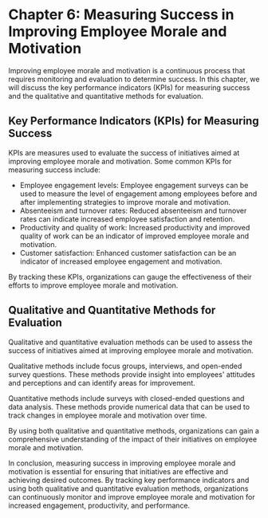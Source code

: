 Chapter 6: Measuring Success in Improving Employee Morale and Motivation
========================================================================

Improving employee morale and motivation is a continuous process that requires monitoring and evaluation to determine success. In this chapter, we will discuss the key performance indicators (KPIs) for measuring success and the qualitative and quantitative methods for evaluation.

Key Performance Indicators (KPIs) for Measuring Success
-------------------------------------------------------

KPIs are measures used to evaluate the success of initiatives aimed at improving employee morale and motivation. Some common KPIs for measuring success include:

* Employee engagement levels: Employee engagement surveys can be used to measure the level of engagement among employees before and after implementing strategies to improve morale and motivation.
* Absenteeism and turnover rates: Reduced absenteeism and turnover rates can indicate increased employee satisfaction and retention.
* Productivity and quality of work: Increased productivity and improved quality of work can be an indicator of improved employee morale and motivation.
* Customer satisfaction: Enhanced customer satisfaction can be an indicator of increased employee engagement and motivation.

By tracking these KPIs, organizations can gauge the effectiveness of their efforts to improve employee morale and motivation.

Qualitative and Quantitative Methods for Evaluation
---------------------------------------------------

Qualitative and quantitative evaluation methods can be used to assess the success of initiatives aimed at improving employee morale and motivation.

Qualitative methods include focus groups, interviews, and open-ended survey questions. These methods provide insight into employees' attitudes and perceptions and can identify areas for improvement.

Quantitative methods include surveys with closed-ended questions and data analysis. These methods provide numerical data that can be used to track changes in employee morale and motivation over time.

By using both qualitative and quantitative methods, organizations can gain a comprehensive understanding of the impact of their initiatives on employee morale and motivation.

In conclusion, measuring success in improving employee morale and motivation is essential for ensuring that initiatives are effective and achieving desired outcomes. By tracking key performance indicators and using both qualitative and quantitative evaluation methods, organizations can continuously monitor and improve employee morale and motivation for increased engagement, productivity, and performance.
